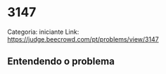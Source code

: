 # 3147

Categoria: iniciante
Link: https://judge.beecrowd.com/pt/problems/view/3147
## Entendendo o problema

